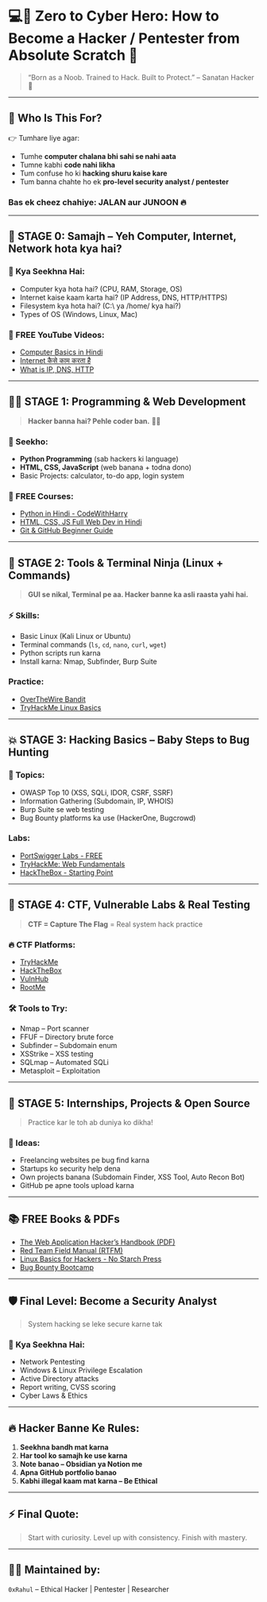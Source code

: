 # 💻📱 Zero to Cyber Hero: How to Become a Hacker / Pentester from Absolute Scratch 🚀

> “Born as a Noob. Trained to Hack. Built to Protect.” – Sanatan Hacker 🔱

---

## 🧠 Who Is This For?

👉 Tumhare liye agar:
- Tumhe **computer chalana bhi sahi se nahi aata**
- Tumne kabhi **code nahi likha**
- Tum confuse ho ki **hacking shuru kaise kare**
- Tum banna chahte ho ek **pro-level security analyst / pentester**

### Bas ek cheez chahiye: **JALAN aur JUNOON** 🔥

---

## 🌱 STAGE 0: Samajh – Yeh Computer, Internet, Network hota kya hai?

### 🧩 Kya Seekhna Hai:
- Computer kya hota hai? (CPU, RAM, Storage, OS)
- Internet kaise kaam karta hai? (IP Address, DNS, HTTP/HTTPS)
- Filesystem kya hota hai? (C:\ ya /home/ kya hai?)
- Types of OS (Windows, Linux, Mac)

### 🎥 FREE YouTube Videos:
- [Computer Basics in Hindi](https://www.youtube.com/watch?v=H3DWOa1JH2E)
- [Internet कैसे काम करता है](https://www.youtube.com/watch?v=UvcQlD8x1aI)
- [What is IP, DNS, HTTP](https://www.youtube.com/watch?v=7_LPdttKXPc)

---

## 👨‍💻 STAGE 1: Programming & Web Development

> **Hacker banna hai? Pehle coder ban.** 👨‍💻

### 📌 Seekho:
- **Python Programming** (sab hackers ki language)
- **HTML, CSS, JavaScript** (web banana + todna dono)
- Basic Projects: calculator, to-do app, login system

### 🎥 FREE Courses:
- [Python in Hindi - CodeWithHarry](https://www.youtube.com/playlist?list=PLu0W_9lII9ajLcqRcj4PoEihkukF_OTzA)
- [HTML, CSS, JS Full Web Dev in Hindi](https://www.youtube.com/watch?v=BsDoLVMnmZs)
- [Git & GitHub Beginner Guide](https://www.youtube.com/watch?v=apGV9Kg7ics)

---

## 🔧 STAGE 2: Tools & Terminal Ninja (Linux + Commands)

> **GUI se nikal, Terminal pe aa. Hacker banne ka asli raasta yahi hai.**

### ⚡ Skills:
- Basic Linux (Kali Linux or Ubuntu)
- Terminal commands (`ls`, `cd`, `nano`, `curl`, `wget`)
- Python scripts run karna
- Install karna: Nmap, Subfinder, Burp Suite

### Practice:
- [OverTheWire Bandit](https://overthewire.org/wargames/bandit/)
- [TryHackMe Linux Basics](https://tryhackme.com/room/linuxfundamentals)

---

## 💥 STAGE 3: Hacking Basics – Baby Steps to Bug Hunting

### 🔐 Topics:
- OWASP Top 10 (XSS, SQLi, IDOR, CSRF, SSRF)
- Information Gathering (Subdomain, IP, WHOIS)
- Burp Suite se web testing
- Bug Bounty platforms ka use (HackerOne, Bugcrowd)

### Labs:
- [PortSwigger Labs - FREE](https://portswigger.net/web-security)
- [TryHackMe: Web Fundamentals](https://tryhackme.com/room/burpsuitebasics)
- [HackTheBox - Starting Point](https://www.hackthebox.com/starting-point)

---

## 🚩 STAGE 4: CTF, Vulnerable Labs & Real Testing

> **CTF = Capture The Flag** = Real system hack practice

### 🔥 CTF Platforms:
- [TryHackMe](https://tryhackme.com/)
- [HackTheBox](https://hackthebox.com/)
- [VulnHub](https://vulnhub.com/)
- [RootMe](https://www.root-me.org/)

### 🛠️ Tools to Try:
- Nmap – Port scanner
- FFUF – Directory brute force
- Subfinder – Subdomain enum
- XSStrike – XSS testing
- SQLmap – Automated SQLi
- Metasploit – Exploitation

---

## 🧠 STAGE 5: Internships, Projects & Open Source

> Practice kar le toh ab duniya ko dikha!

### 🚀 Ideas:
- Freelancing websites pe bug find karna
- Startups ko security help dena
- Own projects banana (Subdomain Finder, XSS Tool, Auto Recon Bot)
- GitHub pe apne tools upload karna

---

## 📚 FREE Books & PDFs

- [The Web Application Hacker’s Handbook (PDF)](https://drive.google.com/file/d/1M4Dqx9H59Qqjj2G9KfxWj7q3eLq6HzrW/view)
- [Red Team Field Manual (RTFM)](https://www.pdfdrive.com/red-team-field-manual-e186165261.html)
- [Linux Basics for Hackers - No Starch Press](https://www.pdfdrive.com/linux-basics-for-hackers-e186065514.html)
- [Bug Bounty Bootcamp](https://www.pdfdrive.com/bug-bounty-bootcamp-e57583768.html)

---

## 🛡️ Final Level: Become a Security Analyst

> System hacking se leke secure karne tak

### 📌 Kya Seekhna Hai:
- Network Pentesting
- Windows & Linux Privilege Escalation
- Active Directory attacks
- Report writing, CVSS scoring
- Cyber Laws & Ethics

---

## 🔥 Hacker Banne Ke Rules:

1. **Seekhna bandh mat karna**  
2. **Har tool ko samajh ke use karna**  
3. **Note banao – Obsidian ya Notion me**  
4. **Apna GitHub portfolio banao**  
5. **Kabhi illegal kaam mat karna – Be Ethical**

---

## ⚡ Final Quote:


> Start with curiosity. Level up with consistency. Finish with mastery.

---

## 👨‍💻 Maintained by:
`0xRahul` – Ethical Hacker | Pentester | Researcher  

